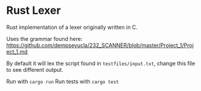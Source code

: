 # Rust Lexer

Rust implementation of a lexer originally written in C.

Uses the grammar found here: https://github.com/dempseyucla/232_SCANNER/blob/master/Project_1/Project_1.md

By default it will lex the script found in `testfiles/input.txt`, change this file to see different output.

Run with `cargo run`
Run tests with `cargo test`
